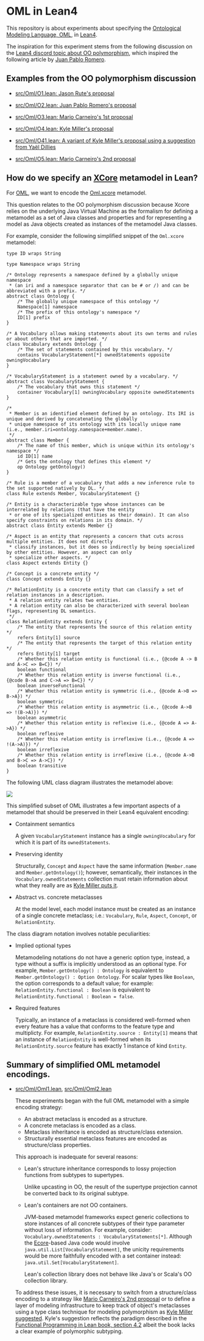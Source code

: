 # OML in Lean4

This repository is about experiments about specifying the [Ontological Modeling Language, OML](https://github.com/opencaesar/oml), in [Lean4](https://leanprover.github.io/).

The inspiration for this experiment stems from the following discussion on the [Lean4 discord topic about OO polymorphism](https://leanprover.zulipchat.com/#narrow/stream/270676-lean4/topic/OO.20polymorphism.3F), which inspired the following article by [Juan Pablo Romero](https://typista.org/subtyping-and-polymorphism-in-lean/).

## Examples from the OO polymorphism discussion

- [src/Oml/O1.lean: Jason Rute's proposal](src/Oml/O1.lean)

- [src/Oml/O2.lean: Juan Pablo Romero's proposal](src/Oml/O2.lean)

- [src/Oml/O3.lean: Mario Carneiro's 1st proposal](src/Oml/O3.lean)

- [src/Oml/O4.lean: Kyle Miller's proposal](src/Oml/O4.lean)

- [src/Oml/O41.lean: A variant of Kyle Miller's proposal using a suggestion from Yaël Dillies](src/Oml/O41.lean)

- [src/Oml/O5.lean: Mario Carneiro's 2nd proposal](src/Oml/O5.lean)

## How do we specify an [XCore](https://wiki.eclipse.org/Xcore) metamodel in Lean?

For [OML](https://github.com/opencaesar/oml), we want to encode the [Oml.xcore](https://github.com/opencaesar/oml/blob/master/io.opencaesar.oml/src/io/opencaesar/oml/Oml.xcore) metamodel.

This question relates to the OO polymorphism discussion because Xcore relies on the underlying Java Virtual Machine as the formalism for defining a metamodel as a set of Java classes and properties and for representing a model as Java objects created as instances of the metamodel Java classes.

For example, consider the following simplified snippet of the `Oml.xcore` metamodel:

```xcore
type ID wraps String

type Namespace wraps String

/* Ontology represents a namespace defined by a globally unique namespace 
 * (an iri and a namespace separator that can be # or /) and can be abbreviated with a prefix. */
abstract class Ontology {
    /* The globally unique namespace of this ontology */
    Namespace[1] namespace
    /* The prefix of this ontology's namespace */
    ID[1] prefix
}

/* A Vocabulary allows making statements about its own terms and rules or about others that are imported. */
class Vocabulary extends Ontology {
    /* The set of statements contained by this vocabulary. */
    contains VocabularyStatement[*] ownedStatements opposite owningVocabulary
}

/* VocabularyStatement is a statement owned by a vocabulary. */
abstract class VocabularyStatement {
    /* The vocabulary that owns this statement */
    container Vocabulary[1] owningVocabulary opposite ownedStatements
}

/*
 * Member is an identified element defined by an ontology. Its IRI is unique and derived by concatenating the globally
 * unique namespace of its ontology with its locally unique name (i.e., member.iri=ontology.namespace+member.name).
 */
abstract class Member {
    /* The name of this member, which is unique within its ontology's namespace */
    id ID[1] name
    /* Gets the ontology that defines this element */
    op Ontology getOntology()
}

/* Rule is a member of a vocabulary that adds a new inference rule to the set supported natively by DL. */
class Rule extends Member, VocabularyStatement {}

/* Entity is a characterizable type whose instances can be interrelated by relations (that have the entity
 * or one of its specialized entities as their domain). It can also specify constraints on relations in its domain. */
abstract class Entity extends Member {}

/* Aspect is an entity that represents a concern that cuts across multiple entities. It does not directly 
 * classify instances, but it does so indirectly by being specialized by other entities. However, an aspect can only 
 * specialize other aspects. */
class Aspect extends Entity {}

/* Concept is a concrete entity */
class Concept extends Entity {}

/* RelationEntity is a concrete entity that can classify a set of relation instances in a description. 
 * A relation entity relates two entities.
 * A relation entity can also be characterized with several boolean flags, representing DL semantics.
 */
class RelationEntity extends Entity {
    /* The entity that represents the source of this relation entity */
    refers Entity[1] source
    /* The entity that represents the target of this relation entity */
    refers Entity[1] target
    /* Whether this relation entity is functional (i.e., {@code A -> B and A->C => B=C}) */
    boolean functional
    /* Whether this relation entity is inverse functional (i.e., {@code B->A and C->A => B=C}) */
    boolean inverseFunctional
    /* Whether this relation entity is symmetric (i.e., {@code A->B => B->A}) */
    boolean symmetric
    /* Whether this relation entity is asymmetric (i.e., {@code A->B => !(B->A)}) */
    boolean asymmetric
    /* Whether this relation entity is reflexive (i.e., {@code A => A->A}) */
    boolean reflexive
    /* Whether this relation entity is irreflexive (i.e., {@code A => !(A->A)}) */
    boolean irreflexive
    /* Whether this relation entity is irreflexive (i.e., {@code A->B and B->C => A->C}) */
    boolean transitive
}
```

The following UML class diagram illustrates the metamodel above:

![](images/simple.oml.drawio.png)

This simplified subset of OML illustrates a few important aspects of a metamodel that should be preserved in their Lean4 equivalent encoding:

- Containment semantics

  A given `VocabularyStatement` instance has a single `owningVocabulary` for which it is part of its `ownedStatements`.

- Preserving identity

  Structurally, `Concept` and `Aspect` have the same information (`Member.name` and `Member.getOntology()`); however, semantically, their instances in the `Vocabulary.ownedStatements` collection must retain information about what they really are as [Kyle Miller puts it](https://leanprover.zulipchat.com/#narrow/stream/270676-lean4/topic/OO.20polymorphism.3F/near/297629381).

- Abstract vs. concrete metaclasses

  At the model level, each model instance must be created as an instance of a single concrete metaclass; i.e.: `Vocabulary`, `Rule`, `Aspect`, `Concept`, or `RelationEntity`.

The class diagram notation involves notable peculiarities:

- Implied optional types

  Metamodeling notations do not have a generic option type, instead, a type without a suffix is implicitly understood as an optional type. For example, `Member.getOntology() : Ontology` is equivalent to `Member.getOntology() : Option Ontology`. For scalar types like `Boolean`, the option corresponds to a default value; for example: `RelationEntity.functional : Boolean` is equivalent to `RelationEntity.functional : Boolean = false`.

- Required features

  Typically, an instance of a metaclass is considered well-formed when every feature has a value that conforms to the feature type and multiplicty. For example, `RelationEntity.source : Entity[1]` means that an instance of `RelationEntity` is well-formed when its `RelationEntity.source` feature has exactly 1 instance of kind `Entity`.

## Summary of simplified OML metamodel encodings.

- [src/Oml/Oml1.lean](src/Oml/Oml1.lean), [src/Oml/Oml2.lean](src/Oml/Oml2.lean)

  These experiments began with the full OML metamodel with a simple encoding strategy:

  - An abstract metaclass is encoded as a structure.
  - A concrete metaclass is encoded as a class.
  - Metaclass inheritance is encoded as structure/class extension.
  - Structurally essential metaclass features are encoded as structure/class properties.

  This approach is inadequate for several reasons:

  - Lean's structure inheritance corresponds to lossy projection functions from subtypes to supertypes.

    Unlike upcasting in OO, the result of the supertype projection cannot be converted back to its original subtype.

  - Lean's containers are not OO containers.

    JVM-based metamodel frameworks expect generic collections to store instances of all concrete subtypes
    of their type parameter without loss of information. For example, consider: `Vocabulary.ownedStatements : VocabularyStatements[*]`.
    Although the [Ecore](https://wiki.eclipse.org/Ecore)-based Java code would involve `java.util.List[VocabularyStatement]`, the unicity
    requirements would be more faithfully encoded with a set container instead: `java.util.Set[VocabularyStatement]`.

    Lean's collection library does not behave like Java's or Scala's OO collection library.

  To address these issues, it is necessary to switch from a structure/class encoding to a strategy like [Mario Carneiro's 2nd proposal](src/Oml/O5.lean) or to define a layer of modeling infrastructure to keep track of object's metaclasses using a type class technique for modeling polymorphism as [Kyle Miller suggested](src/Oml/O4.lean). Kyle's suggestion reflects the paradigm described in the [Functional Programming in Lean book, section 4.2](https://leanprover.github.io/functional_programming_in_lean/type-classes/polymorphism.html) albeit the book lacks a clear example of polymorphic subtyping.
